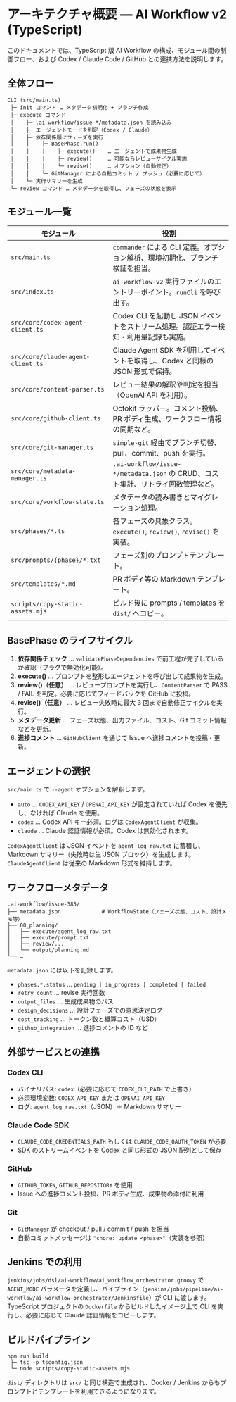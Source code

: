 # アーキテクチャ概要 ― AI Workflow v2 (TypeScript)

このドキュメントでは、TypeScript 版 AI Workflow の構成、モジュール間の制御フロー、および Codex / Claude Code / GitHub との連携方法を説明します。

## 全体フロー

```
CLI (src/main.ts)
 ├─ init コマンド … メタデータ初期化 + ブランチ作成
 ├─ execute コマンド
 │    ├─ .ai-workflow/issue-*/metadata.json を読み込み
 │    ├─ エージェントモードを判定（Codex / Claude）
 │    ├─ 依存関係順にフェーズを実行
 │    │    ├─ BasePhase.run()
 │    │    │    ├─ execute()    … エージェントで成果物生成
 │    │    │    ├─ review()     … 可能ならレビューサイクル実施
 │    │    │    └─ revise()     … オプション（自動修正）
 │    │    └─ GitManager による自動コミット / プッシュ（必要に応じて）
 │    └─ 実行サマリーを生成
 └─ review コマンド … メタデータを取得し、フェーズの状態を表示
```

## モジュール一覧

| モジュール | 役割 |
|------------|------|
| `src/main.ts` | `commander` による CLI 定義。オプション解析、環境初期化、ブランチ検証を担当。 |
| `src/index.ts` | `ai-workflow-v2` 実行ファイルのエントリーポイント。`runCli` を呼び出す。 |
| `src/core/codex-agent-client.ts` | Codex CLI を起動し JSON イベントをストリーム処理。認証エラー検知・利用量記録も実施。 |
| `src/core/claude-agent-client.ts` | Claude Agent SDK を利用してイベントを取得し、Codex と同様の JSON 形式で保持。 |
| `src/core/content-parser.ts` | レビュー結果の解釈や判定を担当（OpenAI API を利用）。 |
| `src/core/github-client.ts` | Octokit ラッパー。コメント投稿、PR ボディ生成、ワークフロー情報の同期など。 |
| `src/core/git-manager.ts` | `simple-git` 経由でブランチ切替、pull、commit、push を実行。 |
| `src/core/metadata-manager.ts` | `.ai-workflow/issue-*/metadata.json` の CRUD、コスト集計、リトライ回数管理など。 |
| `src/core/workflow-state.ts` | メタデータの読み書きとマイグレーション処理。 |
| `src/phases/*.ts` | 各フェーズの具象クラス。`execute()`, `review()`, `revise()` を実装。 |
| `src/prompts/{phase}/*.txt` | フェーズ別のプロンプトテンプレート。 |
| `src/templates/*.md` | PR ボディ等の Markdown テンプレート。 |
| `scripts/copy-static-assets.mjs` | ビルド後に prompts / templates を `dist/` へコピー。 |

## BasePhase のライフサイクル

1. **依存関係チェック** … `validatePhaseDependencies` で前工程が完了しているか確認（フラグで無効化可能）。
2. **execute()** … プロンプトを整形しエージェントを呼び出して成果物を生成。
3. **review()（任意）** … レビュープロンプトを実行し、`ContentParser` で PASS / FAIL を判定。必要に応じてフィードバックを GitHub に投稿。
4. **revise()（任意）** … レビュー失敗時に最大 3 回まで自動修正サイクルを実行。
5. **メタデータ更新** … フェーズ状態、出力ファイル、コスト、Git コミット情報などを更新。
6. **進捗コメント** … `GitHubClient` を通じて Issue へ進捗コメントを投稿・更新。

## エージェントの選択

`src/main.ts` で `--agent` オプションを解釈します。

- `auto` … `CODEX_API_KEY` / `OPENAI_API_KEY` が設定されていれば Codex を優先し、なければ Claude を使用。
- `codex` … Codex API キー必須。ログは `CodexAgentClient` が収集。
- `claude` … Claude 認証情報が必須。Codex は無効化されます。

`CodexAgentClient` は JSON イベントを `agent_log_raw.txt` に蓄積し、Markdown サマリー（失敗時は生 JSON ブロック）を生成します。`ClaudeAgentClient` は従来の Markdown 形式を維持します。

## ワークフローメタデータ

```
.ai-workflow/issue-385/
├── metadata.json             # WorkflowState（フェーズ状態、コスト、設計メモ等）
├── 00_planning/
│   ├── execute/agent_log_raw.txt
│   ├── execute/prompt.txt
│   ├── review/...
│   └── output/planning.md
└── …
```

`metadata.json` には以下を記録します。

- `phases.*.status` … `pending | in_progress | completed | failed`
- `retry_count` … revise 実行回数
- `output_files` … 生成成果物のパス
- `design_decisions` … 設計フェーズでの意思決定ログ
- `cost_tracking` … トークン数と概算コスト（USD）
- `github_integration` … 進捗コメントの ID など

## 外部サービスとの連携

### Codex CLI
- バイナリパス: `codex`（必要に応じて `CODEX_CLI_PATH` で上書き）
- 必須環境変数: `CODEX_API_KEY` または `OPENAI_API_KEY`
- ログ: `agent_log_raw.txt`（JSON）＋ Markdown サマリー

### Claude Code SDK
- `CLAUDE_CODE_CREDENTIALS_PATH` もしくは `CLAUDE_CODE_OAUTH_TOKEN` が必要
- SDK のストリームイベントを Codex と同じ形式の JSON 配列として保存

### GitHub
- `GITHUB_TOKEN`, `GITHUB_REPOSITORY` を使用
- Issue への進捗コメント投稿、PR ボディ生成、成果物の添付に利用

### Git
- `GitManager` が checkout / pull / commit / push を担当
- 自動コミットメッセージは `"chore: update <phase>"`（実装を参照）

## Jenkins での利用

`jenkins/jobs/dsl/ai-workflow/ai_workflow_orchestrator.groovy` で `AGENT_MODE` パラメータを定義し、パイプライン（`jenkins/jobs/pipeline/ai-workflow/ai-workflow-orchestrator/Jenkinsfile`）が CLI に渡します。TypeScript プロジェクトの `Dockerfile` からビルドしたイメージ上で CLI を実行し、必要に応じて Claude 認証情報をコピーします。

## ビルドパイプライン

```
npm run build
 ├─ tsc -p tsconfig.json
 └─ node scripts/copy-static-assets.mjs
```

`dist/` ディレクトリは `src/` と同じ構造で生成され、Docker / Jenkins からもプロンプトとテンプレートを利用できるようになります。
